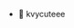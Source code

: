 
- 💞️ kvycuteee

<!---
kzycs1tg/kzycs1tg is a ✨ special ✨ repository because its `README.md` (this file) appears on your GitHub profile.
You can click the Preview link to take a look at your changes.
--->
